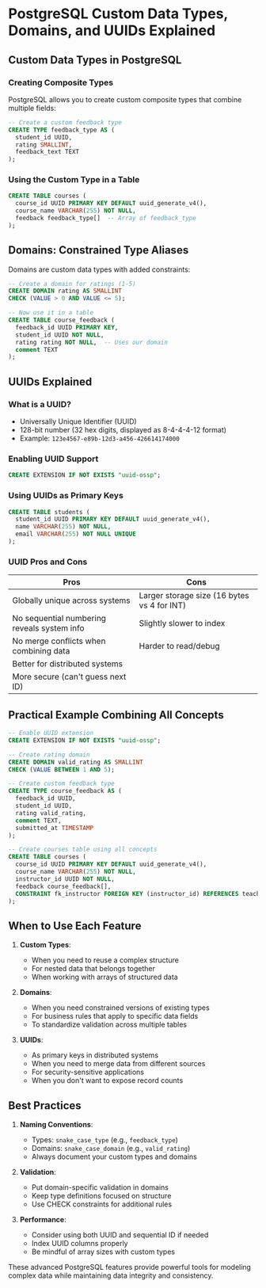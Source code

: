 # PostgreSQL Custom Data Types, Domains, and UUIDs Explained

## Custom Data Types in PostgreSQL

### Creating Composite Types
PostgreSQL allows you to create custom composite types that combine multiple fields:

```sql
-- Create a custom feedback type
CREATE TYPE feedback_type AS (
  student_id UUID,
  rating SMALLINT,
  feedback_text TEXT
);
```

### Using the Custom Type in a Table
```sql
CREATE TABLE courses (
  course_id UUID PRIMARY KEY DEFAULT uuid_generate_v4(),
  course_name VARCHAR(255) NOT NULL,
  feedback feedback_type[]  -- Array of feedback_type
);
```

## Domains: Constrained Type Aliases

Domains are custom data types with added constraints:

```sql
-- Create a domain for ratings (1-5)
CREATE DOMAIN rating AS SMALLINT
CHECK (VALUE > 0 AND VALUE <= 5);

-- Now use it in a table
CREATE TABLE course_feedback (
  feedback_id UUID PRIMARY KEY,
  student_id UUID NOT NULL,
  rating rating NOT NULL,  -- Uses our domain
  comment TEXT
);
```

## UUIDs Explained

### What is a UUID?
- Universally Unique Identifier (UUID)
- 128-bit number (32 hex digits, displayed as 8-4-4-4-12 format)
- Example: `123e4567-e89b-12d3-a456-426614174000`

### Enabling UUID Support
```sql
CREATE EXTENSION IF NOT EXISTS "uuid-ossp";
```

### Using UUIDs as Primary Keys
```sql
CREATE TABLE students (
  student_id UUID PRIMARY KEY DEFAULT uuid_generate_v4(),
  name VARCHAR(255) NOT NULL,
  email VARCHAR(255) NOT NULL UNIQUE
);
```

### UUID Pros and Cons

| Pros | Cons |
|------|------|
| Globally unique across systems | Larger storage size (16 bytes vs 4 for INT) |
| No sequential numbering reveals system info | Slightly slower to index |
| No merge conflicts when combining data | Harder to read/debug |
| Better for distributed systems |  |
| More secure (can't guess next ID) |  |

## Practical Example Combining All Concepts

```sql
-- Enable UUID extension
CREATE EXTENSION IF NOT EXISTS "uuid-ossp";

-- Create rating domain
CREATE DOMAIN valid_rating AS SMALLINT
CHECK (VALUE BETWEEN 1 AND 5);

-- Create custom feedback type
CREATE TYPE course_feedback AS (
  feedback_id UUID,
  student_id UUID,
  rating valid_rating,
  comment TEXT,
  submitted_at TIMESTAMP
);

-- Create courses table using all concepts
CREATE TABLE courses (
  course_id UUID PRIMARY KEY DEFAULT uuid_generate_v4(),
  course_name VARCHAR(255) NOT NULL,
  instructor_id UUID NOT NULL,
  feedback course_feedback[],
  CONSTRAINT fk_instructor FOREIGN KEY (instructor_id) REFERENCES teachers(teacher_id)
);
```

## When to Use Each Feature

1. **Custom Types**:
   - When you need to reuse a complex structure
   - For nested data that belongs together
   - When working with arrays of structured data

2. **Domains**:
   - When you need constrained versions of existing types
   - For business rules that apply to specific data fields
   - To standardize validation across multiple tables

3. **UUIDs**:
   - As primary keys in distributed systems
   - When you need to merge data from different sources
   - For security-sensitive applications
   - When you don't want to expose record counts

## Best Practices

1. **Naming Conventions**:
   - Types: `snake_case_type` (e.g., `feedback_type`)
   - Domains: `snake_case_domain` (e.g., `valid_rating`)
   - Always document your custom types and domains

2. **Validation**:
   - Put domain-specific validation in domains
   - Keep type definitions focused on structure
   - Use CHECK constraints for additional rules

3. **Performance**:
   - Consider using both UUID and sequential ID if needed
   - Index UUID columns properly
   - Be mindful of array sizes with custom types

These advanced PostgreSQL features provide powerful tools for modeling complex data while maintaining data integrity and consistency.